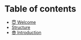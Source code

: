 # Table of contents

* [😇 Welcome](README.md)
* [Structure](structure.md)
* [😎 Introduction](introduction.md)

